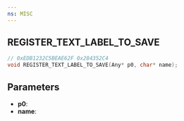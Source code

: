 ```yaml
---
ns: MISC
---
```

## REGISTER_TEXT_LABEL_TO_SAVE

```c
// 0xEDB1232C5BEAE62F 0x284352C4
void REGISTER_TEXT_LABEL_TO_SAVE(Any* p0, char* name);
```


## Parameters
* **p0**: 
* **name**: 

